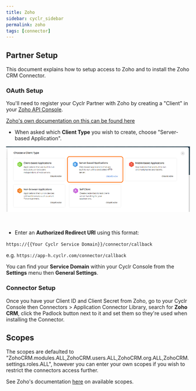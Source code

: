 ```yaml
---
title: Zoho
sidebar: cyclr_sidebar
permalink: zoho
tags: [connector]
---
```


## Partner Setup ##

This document explains how to setup access to Zoho and to install the Zoho CRM Connector.

### OAuth Setup ###

You'll need to register your Cyclr Partner with Zoho by creating a "Client" in your [Zoho API Console](https://accounts.zoho.com/developerconsole).

[Zoho's own documentation on this can be found here](https://www.zoho.com/accounts/protocol/oauth-setup.html)


* When asked which **Client Type** you wish to create, choose "Server-based Application".

![](./images/Zoho_ClientType.png)

<br/>

* Enter an **Authorized Redirect URI** using this format:

```https://{{Your Cyclr Service Domain}}/connector/callback```<br />

e.g. ```https://app-h.cyclr.com/connector/callback```

You can find your **Service Domain** within your Cyclr Console from the **Settings** menu then **General Settings**.

### Connector Setup ###

Once you have your Client ID and Client Secret from Zoho, go to your Cyclr Console then Connectors > Application Connector Library, search for **Zoho CRM**, click the Padlock button next to it and set them so they're used when installing the Connector.

## Scopes
The scopes are defaulted to "ZohoCRM.modules.ALL,ZohoCRM.users.ALL,ZohoCRM.org.ALL,ZohoCRM.settings.roles.ALL", however you can enter your own scopes if you wish to restrict the connectors access further.

See Zoho's documentation [here](https://www.zoho.com/crm/developer/docs/api/v2/scopes.html) on available scopes.
